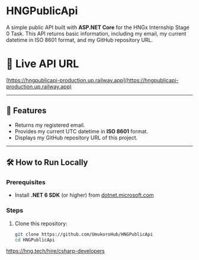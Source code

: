 ﻿# HNGPublicApi

A simple public API built with **ASP.NET Core** for the HNGx Internship Stage 0 Task. This API returns basic information, including my email, my current datetime in ISO 8601 format, and my GitHub repository URL.

# 🚀 Live API URL
[https://hngpublicapi-production.up.railway.app](https://hngpublicapi-production.up.railway.app)

---

## 📌 Features
- Returns my registered email.
- Provides my current UTC datetime in **ISO 8601** format.
- Displays my GitHub repository URL of this project.

---

## 🛠️ How to Run Locally
### **Prerequisites**
- Install **.NET 6 SDK** (or higher) from [dotnet.microsoft.com](https://dotnet.microsoft.com/download/dotnet)

### **Steps**
1. Clone this repository:
   ```sh
   git clone https://github.com/UmukoroHub/HNGPublicApi
   cd HNGPublicApi
https://hng.tech/hire/csharp-developers
